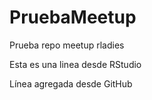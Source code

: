 # PruebaMeetup
Prueba repo meetup rladies

Esta es una linea desde RStudio

Línea agregada desde GitHub
